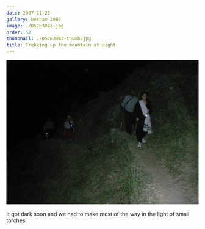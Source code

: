 ```yaml
---
date: 2007-11-25
gallery: besham-2007
image: ./DSCN3043.jpg
order: 52
thumbnail: ./DSCN3043-thumb.jpg
title: Trekking up the mountain at night
---
```


![Trekking up the mountain at night](./DSCN3043.jpg)

It got dark soon and we had to make most of the way in the light of small torches